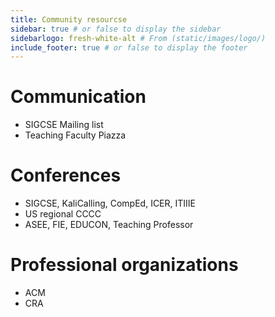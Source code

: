 ```yaml
---
title: Community resourcse
sidebar: true # or false to display the sidebar
sidebarlogo: fresh-white-alt # From (static/images/logo/)
include_footer: true # or false to display the footer
---
```

# Communication 
- SIGCSE Mailing list
- Teaching Faculty Piazza


# Conferences
- SIGCSE, KaliCalling, CompEd, ICER, ITIIIE
- US regional CCCC
- ASEE, FIE, EDUCON, Teaching Professor


# Professional organizations
- ACM
- CRA 